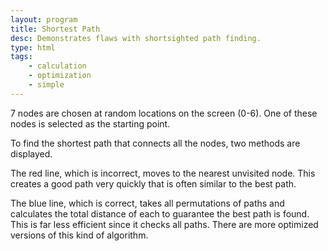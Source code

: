 ```yaml
---
layout: program
title: Shortest Path
desc: Demonstrates flaws with shortsighted path finding.
type: html
tags:
    - calculation
    - optimization
    - simple
---
```


7 nodes are chosen at random locations on the screen (0-6). One of these nodes is selected as the starting point.

To find the shortest path that connects all the nodes, two methods are displayed.

The red line, which is incorrect, moves to the nearest unvisited node. This creates a good path very quickly that is often similar to the best path.

The blue line, which is correct, takes all permutations of paths and calculates the total distance of each to guarantee the best path is found. This is far less efficient since it checks all paths. There are more optimized versions of this kind of algorithm.